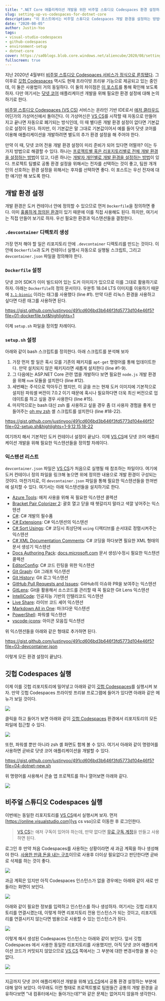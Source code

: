 ```yaml
---
title: ".NET Core 애플리케이션 개발을 위한 비주얼 스튜디오 Codespaces 환경 설정하기"
slug: setting-up-vs-codespaces-for-dotnet-core
description: "이 포스트에서는 비주얼 스튜디오 Codespaces 개발 환경을 설정하는 방법에 대해 알아봅니다."
date: "2020-08-05"
author: Justin-Yoo
tags:
- visual-studio-codespaces
- github-codespaces
- environment-setup
- dotnet-core
cover: https://sa0blogs.blob.core.windows.net/aliencube/2020/08/setting-up-vs-codespaces-for-dotnet-core-00.png
fullscreen: true
---
```


지난 2020년 4월부터 [비주얼 스튜디오 Codespaces 서비스가 정식으로 론칭됐다][vs cs]. 그 이후로 [깃헙 Codespaces][gh cs] 역시도 현재 프라이빗 프리뷰 기능으로 제공되고 있는 중인데, 이 둘은 사용법이 거의 동일하다. 이 둘의 차이점은 [이 포스트][devto post]를 통해 확인해 보도록 하자. 다만 여기서는 [닷넷 코어][dotnet core] 애플리케이션 개발을 위해 필요한 환경 설정에 대해 논의하기로 한다.

[비주얼 스튜디오 Codespaces (VS CS)][vs cs] 서비스는 온라인 기반 IDE로서 [애저 클라우드][az] 어딘가의 가상머신에서 돌아간다. 이 가상머신은 [VS CS][vs cs]를 시작할 때 자동으로 만들어지고 끝나면 자동으로 폐기되는 방식인데, 이 때 별다른 개발 환경 설정이 없다면 기본값으로 설정이 된다. 하지만, 이 기본값은 말 그대로 기본값이어서 예를 들어 닷넷 코어를 이용해 애플리케이션을 개발하려면 별도의 추가 환경 설정을 해 주어야 한다.

만약 이 때, 닷넷 코어 전용 개발 환경 설정이 미리 준비가 되어 있다면 어떨까? 이는 두 가지 방법으로 해결할 수 있다. 하나는 [프로젝트별 혹은 리포지토리별로 전체 개발 환경을 설정하는 방법][vs cs config]이 있고, 다른 하나는 [개발자 개인별로 개발 환경을 설정하는 방법][vs cs personal]이 있다. 프로젝트 팀별로 공통 환경 설정을 위해서는 전자를 선택하는 것이 좋고, 팀원 개개인의 선호하는 환경 설정을 위해서는 후자를 선택하면 좋다. 이 포스트는 우선 전자에 대한 얘기만 해 보도록 한다.


## 개발 환경 설정 ##

개발 환경은 도커 컨테이너 안에 정의할 수 있으므로 먼저 `Dockerfile`을 정의하면 좋다. 이미 [훌륭하게 정의된 환경][gh vs cs config]이 있기 때문에 이를 직접 사용해도 된다. 하지만, 여기서는 직접 만들어 보기로 하자. 우선 필요한 환경과 익스텐션들을 결정한다.


### `.devcontainer` 디렉토리 생성 ###

가장 먼저 해야 할 일은 리포지토리 안에 `.devcontainer` 디렉토리를 만드는 것이다. 이 안에 `Dockerfile`과 도커 컨테이너 실행시 자동으로 실행될 스크립트, 그리고 `devcontainer.json` 파일을 정의해야 한다.


### `Dockerfile` 설정 ###

닷넷 코어 SDK가 이미 빌드되어 있는 도커 이미지가 있으므로 이를 그대로 활용하기로 하자. 아래는 `Dockerfile`의 정의 문서이다. 우분투 18.04 LTS 이미지를 이용하기 때문에 [`3.1-bionic`][docker hub dotnet core] 이라는 태그를 사용했다 (line #1). 만약 다른 리눅스 환경을 사용하고 싶다면 다른 태그를 사용하면 된다.

https://gist.github.com/justinyoo/491cd606bd3b646f3fd5773d104e46f5?file=01-dockerfile.txt&highlights=1

이제 `setup.sh` 파일을 정의할 차례이다.


### `setup.sh` 설정 ###

아래와 같이 bash 스크립트를 정의한다. 아래 스크립트를 분석해 보자

1. 가장 먼저 할 일은 혹시 모를 기존의 패키지를 `apt-get` 명령어를 통해 업데이트한다. 만약 설치되지 않은 패키지라면 새롭게 설치한다 (line #1-9).
2. 그 다음에는 ASP.NET Core 관련 앱을 개발하다 보면 필요한 `node.js` 개발 환경을 위해 `nvm` 모듈을 설치한다 (line #12).
3. 세번째는 주석으로 막아두긴 했지만, 이 글을 쓰는 현재 도커 이미지에 기본적으로 설치된 파워셸 버전이 7.0.2 이기 때문에 혹시나 필요하다면 더욱 최신 버전으로 업데이트를 하고 싶을 경우 사용한다 (line #15).
4. 마지막으로는 bash 대신 zsh 를 사용하고 싶을 경우 좀 더 사용자 경험을 좋게 만들어주는 [oh my zsh][gh ohmyzsh] 셸 스크립트를 설치한다 (line #18-22).

https://gist.github.com/justinyoo/491cd606bd3b646f3fd5773d104e46f5?file=02-setup.sh&highlights=1-9,12,15,18-22

여기까지 해서 기본적인 도커 컨테이너 설정이 끝났다. 이제 [VS CS][vs cs]에 닷넷 코어 애플리케이션 개발을 위해 필요한 익스텐션들을 정의할 차례이다.


### 익스텐션 리스트 ###

`devcontainer.json` 파일은 [VS CS][vs cs]가 처음으로 실행될 때 참조하는 파일이다. 여기에 도커 컨테이너 정의 파일을 링크해 놓으면 위에 정의한 내용으로 개발 환경이 구성되는 것이다. 마찬가지로, 이 `devcontainer.json` 파일을 통해 필요한 익스텐션들을 한꺼번에 설치할 수 있다. 여기서는 아래 익스텐션들을 설치하기로 한다.

* [Azure Tools](https://marketplace.visualstudio.com/items?itemName=ms-vscode.vscode-node-azure-pack&WT.mc_id=aliencubeorg-blog-juyoo): 애저 사용을 위해 꼭 필요한 익스텐션 콜렉션
* [Bracket Pair Colorizer 2](https://marketplace.visualstudio.com/items?itemName=CoenraadS.bracket-pair-colorizer-2&WT.mc_id=aliencubeorg-blog-juyoo): 괄호 열고 닫을 때 헷갈리지 말라고 색깔 넣어주는 익스텐션
* [C#](https://marketplace.visualstudio.com/items?itemName=ms-dotnettools.csharp&WT.mc_id=aliencubeorg-blog-juyoo): C# 개발의 필수품
* [C# Extensions](https://marketplace.visualstudio.com/items?itemName=kreativ-software.csharpextensions&WT.mc_id=aliencubeorg-blog-juyoo): C# 익스텐션의 익스텐션
* [C# Sort Usings](https://marketplace.visualstudio.com/items?itemName=jongrant.csharpsortusings&WT.mc_id=aliencubeorg-blog-juyoo): C# 코딩시 최상단에 `using` 디렉티브를 순서대로 정렬시켜주는 익스텐션
* [C# XML Documentation Comments](https://marketplace.visualstudio.com/items?itemName=k--kato.docomment&WT.mc_id=aliencubeorg-blog-juyoo): C# 코딩을 하다보면 필요한 XML 형태의 문서 생성기 익스텐션
* [Docs Authoring Pack](https://marketplace.visualstudio.com/items?itemName=docsmsft.docs-authoring-pack&WT.mc_id=aliencubeorg-blog-juyoo): [docs.microsoft.com](https://docs.microsoft.com?WT.mc_id=aliencubeorg-blog-juyoo) 문서 생성/수정시 필요한 익스텐션 콜렉션
* [EditorConfig](https://marketplace.visualstudio.com/items?itemName=EditorConfig.EditorConfig&WT.mc_id=aliencubeorg-blog-juyoo): C# 코드 린팅을 위한 익스텐션
* [Git Graph](https://marketplace.visualstudio.com/items?itemName=mhutchie.git-graph&WT.mc_id=aliencubeorg-blog-juyoo): Git 그래프 익스텐션
* [Git History](https://marketplace.visualstudio.com/items?itemName=donjayamanne.githistory&WT.mc_id=aliencubeorg-blog-juyoo): Git 로그 익스텐션
* [GitHub Pull Requests and Issues](https://marketplace.visualstudio.com/items?itemName=github.vscode-pull-request-github&WT.mc_id=aliencubeorg-blog-juyoo): GitHub의 이슈와 PR을 보여주는 익스텐션
* [GitLens](https://marketplace.visualstudio.com/items?itemName=eamodio.gitlens&WT.mc_id=aliencubeorg-blog-juyoo): Git을 활용해서 소스코드를 관리할 때 꼭 필요한 Git Lens 익스텐션
* [IntelliCode](https://marketplace.visualstudio.com/items?itemName=visualstudioexptteam.vscodeintellicode&WT.mc_id=aliencubeorg-blog-juyoo): 인공지능 기반의 인텔리코드 익스텐션
* [Live Share](https://marketplace.visualstudio.com/items?itemName=ms-vsliveshare.vsliveshare&WT.mc_id=aliencubeorg-blog-juyoo): 라이브 코드 셰어 익스텐션
* [Markdown All in One](https://marketplace.visualstudio.com/items?itemName=yzhang.markdown-all-in-one&WT.mc_id=aliencubeorg-blog-juyoo): 마크다운 익스텐션
* [PowerShell](https://marketplace.visualstudio.com/items?itemName=ms-vscode.PowerShell&WT.mc_id=aliencubeorg-blog-juyoo): 파워셸 익스텐션
* [vscode-icons](https://marketplace.visualstudio.com/items?itemName=vscode-icons-team.vscode-icons&WT.mc_id=aliencubeorg-blog-juyoo): 아이콘 모음집 익스텐션

위 익스텐션들을 아래와 같은 형태로 추가하면 된다.

https://gist.github.com/justinyoo/491cd606bd3b646f3fd5773d104e46f5?file=03-devcontainer.json

이렇게 모든 환경 설정이 끝났다.

## 깃헙 Codespaces 실행 ##

이제 이를 깃헙 리포지토리에 밀어넣고 아래와 같이 [깃헙 Codespaces][gh cs]를 실행시켜 보자. 만약 깃헙 Codespaces 프라이빗 프리뷰 프로그램에 들어가 있다면 아래와 같은 메뉴가 보일 것이다.

![][image-01]

클릭을 하고 들어가 보면 아래와 같이 [깃헙 Codespaces][gh cs] 환경에서 리포지토리의 모든 파일에 접근할 수 있다.

![][image-02]

또한, 파워셸 뿐만 아니라 zsh 셸 화면도 함께 볼 수 있다. 여기서 아래와 같이 명령어를 사용하면 곧바로 닷넷 코어 애플리케이션을 개발할 수 있다.

https://gist.github.com/justinyoo/491cd606bd3b646f3fd5773d104e46f5?file=04-dotnet-new.sh

위 명령어를 사용해서 콘솔 앱 프로젝트를 하나 열어보면 아래와 같다.

![][image-03]


## 비주얼 스튜디오 Codespaces 실행 ##

이번에는 동일한 리포지토리를 [VS CS][vs cs]에서 실행시켜 보자. 먼저 [https://online.visualstudio.com][vs cs vso]으로 이동한 후 로그인한다.

> [VS CS][vs cs]는 애저 구독이 있어야 하는데, 만약 없다면 [무료 구독 계정][az free]을 만들고 사용하면 된다.

로그인 후 만약 처음 Codespaces를 사용하는 상황이라면 새 과금 계획을 하나 생성해야 한다. [사용한 만큼 돈을 내는 구조][az vso pricing]이므로 사용후 더이상 필요없다고 판단한다면 곧바로 삭제를 하는 것이 좋다.

![][image-04]

과금 계획은 있지만 아직 Codespaces 인스턴스가 없을 경우에는 아래와 같이 새로 만들라는 화면이 보인다.

![][image-05]

아래와 같이 필요한 정보를 입력하고 인스턴스를 하나 생성하자. 여기서는 깃헙 리포지토리를 연결시켰는데, 이렇게 하면 리포지토리 전용 인스턴스가 되는 것이고, 리포지토리를 연결시키지 않는다면 범용으로 사용할 수 있는 인스턴스가 된다.

![][image-06]

이렇게 해서 생성된 Codespaces 인스턴스는 아래와 같이 보인다. 앞서 깃헙 Codespaces 에서 사용한 동일한 리포지토리를 사용했지만, 아직 닷넷 코어 애플리케이션 코드가 커밋되지 않았으므로 [VS CS][vs cs] 쪽에서는 그 부분에 대한 변경사항을 볼 수는 없다.

![][image-07]

---

지금까지 닷넷 코어 애플리케이션 개발을 위해 [VS CS][vs cs]에서 공통 환경 설정하는 부분에 대해 알아 보았다. 아무래도 이런 형태로 프로젝트별로 팀원들간 공통의 개발 환경을 공유하다보면 "내 컴퓨터에서는 돌아가는데?"와 같은 문제는 없어지지 않을까 생각한다.


[image-01]: https://sa0blogs.blob.core.windows.net/aliencube/2020/08/setting-up-vs-codespaces-for-dotnet-core-01.png
[image-02]: https://sa0blogs.blob.core.windows.net/aliencube/2020/08/setting-up-vs-codespaces-for-dotnet-core-02.png
[image-03]: https://sa0blogs.blob.core.windows.net/aliencube/2020/08/setting-up-vs-codespaces-for-dotnet-core-03.png
[image-04]: https://sa0blogs.blob.core.windows.net/aliencube/2020/08/setting-up-vs-codespaces-for-dotnet-core-04.png
[image-05]: https://sa0blogs.blob.core.windows.net/aliencube/2020/08/setting-up-vs-codespaces-for-dotnet-core-05.png
[image-06]: https://sa0blogs.blob.core.windows.net/aliencube/2020/08/setting-up-vs-codespaces-for-dotnet-core-06.png
[image-07]: https://sa0blogs.blob.core.windows.net/aliencube/2020/08/setting-up-vs-codespaces-for-dotnet-core-07.png

[devto post]: https://dev.to/n3wt0n/visual-studio-github-codespaces-questions-answered-5ge7

[vs cs]: https://visualstudio.microsoft.com/ko/services/visual-studio-codespaces/?WT.mc_id=aliencubeorg-blog-juyoo
[vs cs blog]: https://devblogs.microsoft.com/visualstudio/introducing-visual-studio-codespaces/?WT.mc_id=aliencubeorg-blog-juyoo
[vs cs config]: https://docs.microsoft.com/ko-kr/visualstudio/codespaces/reference/configuring?WT.mc_id=aliencubeorg-blog-juyoo
[vs cs personal]: https://docs.microsoft.com/ko-kr/visualstudio/codespaces/reference/personalizing?WT.mc_id=aliencubeorg-blog-juyoo
[vs cs vso]: https://online.visualstudio.com/?WT.mc_id=aliencubeorg-blog-juyoo

[gh cs]: https://github.com/features/codespaces/
[gh ohmyzsh]: https://github.com/ohmyzsh/ohmyzsh
[gh vs cs config]: https://github.com/microsoft/vscode-dev-containers/tree/master/containers/dotnetcore

[dotnet core]: https://docs.microsoft.com/ko-kr/dotnet/?WT.mc_id=aliencubeorg-blog-juyoo

[az]: https://azure.microsoft.com/ko-kr/?WT.mc_id=aliencubeorg-blog-juyoo
[az free]: https://azure.microsoft.com/ko-kr/free/?WT.mc_id=aliencubeorg-blog-juyoo
[az vso pricing]: https://azure.microsoft.com/ko-kr/pricing/details/visual-studio-online/?WT.mc_id=aliencubeorg-blog-juyoo

[docker hub dotnet core]: https://hub.docker.com/_/microsoft-dotnet-core-sdk/
